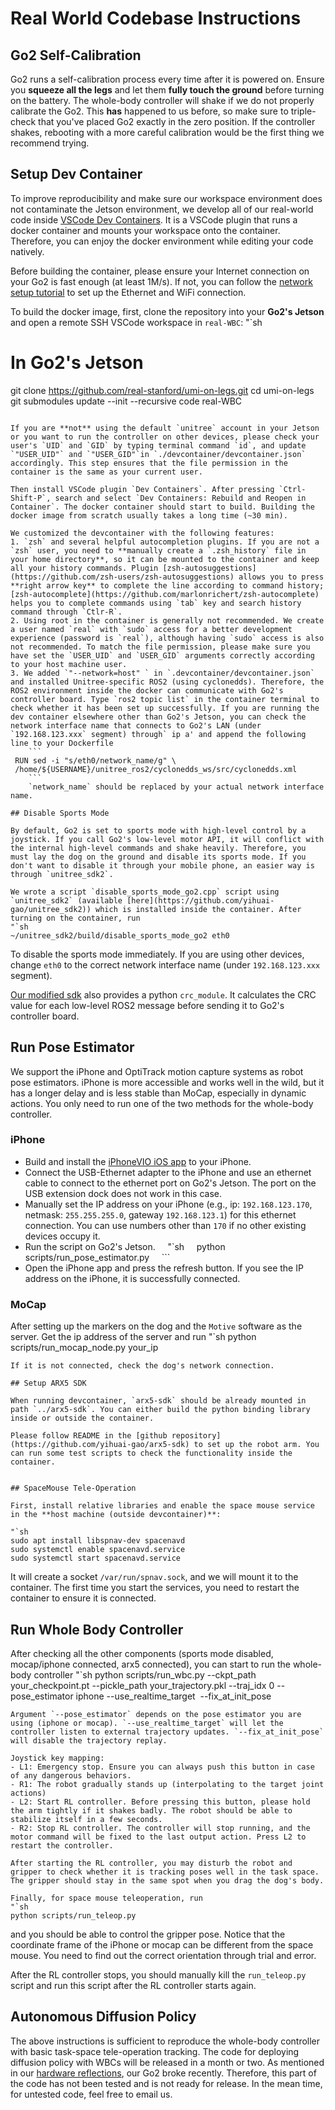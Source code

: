 # Real World Codebase Instructions

## Go2 Self-Calibration

Go2 runs a self-calibration process every time after it is powered on. Ensure you **squeeze all the legs** and let them **fully touch the ground** before turning on the battery. The whole-body controller will shake if we do not properly calibrate the Go2.
This **has** happened to us before, so make sure to triple-check that you've placed Go2 exactly in the zero position.
If the controller shakes, rebooting with a more careful calibration would be the first thing we recommend trying.

## Setup Dev Container

To improve reproducibility and make sure our workspace environment does not contaminate the Jetson environment, we develop all of our real-world code inside [VSCode Dev Containers](https://code.visualstudio.com/docs/devcontainers/containers). It is a VSCode plugin that runs a docker container and mounts your workspace onto the container. Therefore, you can enjoy the docker environment while editing your code natively.

Before building the container, please ensure your Internet connection on your Go2 is fast enough (at least 1M/s). If not, you can follow the [network setup tutorial](network.md) to set up the Ethernet and WiFi connection.

To build the docker image, first, clone the repository into your **Go2's Jetson** and open a remote SSH VSCode workspace in `real-WBC`:
"`sh
# In Go2's Jetson
git clone https://github.com/real-stanford/umi-on-legs.git
cd umi-on-legs
git submodules update --init --recursive
code real-WBC
```

If you are **not** using the default `unitree` account in your Jetson or you want to run the controller on other devices, please check your user's `UID` and `GID` by typing terminal command `id`, and update `"USER_UID"` and `"USER_GID"`in `./devcontainer/devcontainer.json` accordingly. This step ensures that the file permission in the container is the same as your current user.

Then install VSCode plugin `Dev Containers`. After pressing `Ctrl-Shift-P`, search and select `Dev Containers: Rebuild and Reopen in Container`. The docker container should start to build. Building the docker image from scratch usually takes a long time (~30 min).

We customized the devcontainer with the following features:
1. `zsh` and several helpful autocompletion plugins. If you are not a `zsh` user, you need to **manually create a `.zsh_history` file in your home directory**, so it can be mounted to the container and keep all your history commands. Plugin [zsh-autosuggestions](https://github.com/zsh-users/zsh-autosuggestions) allows you to press **right arrow key** to complete the line according to command history; [zsh-autocomplete](https://github.com/marlonrichert/zsh-autocomplete) helps you to complete commands using `tab` key and search history command through `Ctlr-R`.  
2. Using root in the container is generally not recommended. We create a user named `real` with `sudo` access for a better development experience (password is `real`), although having `sudo` access is also not recommended. To match the file permission, please make sure you have set the `USER_UID` and `USER_GID` arguments correctly according to your host machine user.
3. We added `"--network=host" ` in `.devcontainer/devcontainer.json` and installed Unitree-specific ROS2 (using cyclonedds). Therefore, the ROS2 environment inside the docker can communicate with Go2's controller board. Type `ros2 topic list` in the container terminal to check whether it has been set up successfully. If you are running the dev container elsewhere other than Go2's Jetson, you can check the network interface name that connects to Go2's LAN (under `192.168.123.xxx` segment) through` ip a' and append the following line to your Dockerfile
    ```
 RUN sed -i "s/eth0/network_name/g" \
 /home/${USERNAME}/unitree_ros2/cyclonedds_ws/src/cyclonedds.xml
    ```
    `network_name` should be replaced by your actual network interface name.

## Disable Sports Mode

By default, Go2 is set to sports mode with high-level control by a joystick. If you call Go2's low-level motor API, it will conflict with the internal high-level commands and shake heavily. Therefore, you must lay the dog on the ground and disable its sports mode. If you don't want to disable it through your mobile phone, an easier way is through `unitree_sdk2`. 

We wrote a script `disable_sports_mode_go2.cpp` script using `unitree_sdk2` (available [here](https://github.com/yihuai-gao/unitree_sdk2)) which is installed inside the container. After turning on the container, run 
"`sh
~/unitree_sdk2/build/disable_sports_mode_go2 eth0
```
To disable the sports mode immediately. If you are using other devices, change `eth0` to the correct network interface name (under `192.168.123.xxx` segment).

[Our modified sdk](https://github.com/yihuai-gao/unitree_sdk2) also provides a python `crc_module`. It calculates the CRC value for each low-level ROS2 message before sending it to Go2's controller board.  

## Run Pose Estimator

We support the iPhone and OptiTrack motion capture systems as robot pose estimators. iPhone is more accessible and works well in the wild, but it has a longer delay and is less stable than MoCap, especially in dynamic actions. You only need to run one of the two methods for the whole-body controller.

### iPhone

- Build and install the [iPhoneVIO iOS app](https://github.com/yihuai-gao/iPhoneVIO) to your iPhone. 
- Connect the USB-Ethernet adapter to the iPhone and use an ethernet cable to connect to the ethernet port on Go2's Jetson. The port on the USB extension dock does not work in this case.
- Manually set the IP address on your iPhone (e.g., ip: `192.168.123.170`, netmask: `255.255.255.0`, gateway `192.168.123.1`) for this ethernet connection. You can use numbers other than `170` if no other existing devices occupy it.
- Run the script on Go2's Jetson.
    "`sh
    python scripts/run_pose_estimator.py
    ```
- Open the iPhone app and press the refresh button. If you see the IP address on the iPhone, it is successfully connected.
### MoCap
After setting up the markers on the dog and the `Motive` software as the server. Get the ip address of the server and run
"`sh
python scripts/run_mocap_node.py your_ip
```
If it is not connected, check the dog's network connection.

## Setup ARX5 SDK

When running devcontainer, `arx5-sdk` should be already mounted in path `../arx5-sdk`. You can either build the python binding library inside or outside the container.

Please follow README in the [github repository](https://github.com/yihuai-gao/arx5-sdk) to set up the robot arm. You can run some test scripts to check the functionality inside the container.


## SpaceMouse Tele-Operation

First, install relative libraries and enable the space mouse service in the **host machine (outside devcontainer)**:

"`sh
sudo apt install libspnav-dev spacenavd
sudo systemctl enable spacenavd.service
sudo systemctl start spacenavd.service
```
It will create a socket `/var/run/spnav.sock`, and we will mount it to the container. The first time you start the services, you need to restart the container to ensure it is connected.


## Run Whole Body Controller

After checking all the other components (sports mode disabled, mocap/iphone connected, arx5 connected), you can start to run the whole-body controller
"`sh
python scripts/run_wbc.py --ckpt_path your_checkpoint.pt --pickle_path your_trajectory.pkl --traj_idx 0 --pose_estimator iphone --use_realtime_target  --fix_at_init_pose
```
Argument `--pose_estimator` depends on the pose estimator you are using (iphone or mocap). `--use_realtime_target` will let the controller listen to external trajectory updates. `--fix_at_init_pose` will disable the trajectory replay.

Joystick key mapping: 
- L1: Emergency stop. Ensure you can always push this button in case of any dangerous behaviors.
- R1: The robot gradually stands up (interpolating to the target joint actions)  
- L2: Start RL controller. Before pressing this button, please hold the arm tightly if it shakes badly. The robot should be able to stabilize itself in a few seconds.
- R2: Stop RL controller. The controller will stop running, and the motor command will be fixed to the last output action. Press L2 to restart the controller.

After starting the RL controller, you may disturb the robot and gripper to check whether it is tracking poses well in the task space. The gripper should stay in the same spot when you drag the dog's body.

Finally, for space mouse teleoperation, run
"`sh
python scripts/run_teleop.py
```
and you should be able to control the gripper pose. Notice that the coordinate frame of the iPhone or mocap can be different from the space mouse. You need to find out the correct orientation through trial and error.

After the RL controller stops, you should manually kill the `run_teleop.py` script and run this script after the RL controller starts again.


## Autonomous Diffusion Policy

The above instructions is sufficient to reproduce the whole-body controller with basic task-space tele-operation tracking.
The code for deploying diffusion policy with WBCs will be released in a month or two.
As mentioned in our [hardware reflections](./hardware_design_choices.md), our Go2 broke recently.
Therefore, this part of the code has not been tested and is not ready for release.
In the mean time, for untested code, feel free to email us.